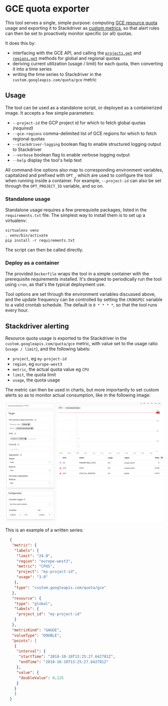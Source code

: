 # GCE quota exporter

This tool serves a single, simple purpose: computing [GCE resource
quota](https://cloud.google.com/compute/quotas) usage and exporting it to
Stackdriver as [custom
metrics](https://cloud.google.com/monitoring/custom-metrics/), so that alert
rules can then be set to proactively monitor specific (or all) quotas.

It does this by:

* interfacing with the GCE API, and calling the
  [`projects.get`](https://cloud.google.com/compute/docs/reference/rest/v1/projects/get)
  and
  [`regions.get`](https://cloud.google.com/compute/docs/reference/rest/v1/regions/get)
  methods for global and regional quotas
* deriving current utilization (usage / limit) for each quota, then converting
  it into a time series
* writing the time series to Stackdriver in the
  `custom.googleapis.com/quota/gce` metric


## Usage

The tool can be used as a standalone script, or deployed as a containerized
image. It accepts a few simple parameters:

* `--project-id` the GCP project id for which to fetch global quotas
  *(required)*
* `--gce-regions` comma-delimited list of GCE regions for which to
  fetch regional quotas
* `--stackdriver-logging` boolean flag to enable structured logging
  output to Stackdriver
* `--verbose` boolean flag to enable verbose logging output
* `--help` display the tool's help text

All command-line options also map to corresponding environment variables,
capitalized and prefixed with `OPT_`, which are used to configure the tool when
running inside a container. For example, `--project-id` can also be set
through the `OPT_PROJECT_ID` variable, and so on.

### Standalone usage

Standalone usage requires a few prerequisite packages, listed in the
`requirements.txt` file. The simplest way to install them is to set up a
virtualenv:

```
virtualenv venv
. venv/bin/activate
pip install -r requirements.txt
```

The script can then be called directly.

### Deploy as a container

The provided `Dockerfile` wraps the tool in a simple container with the
prerequisite requirements installed. It's designed to periodically run the tool using
`cron`, as that's the typical deployment use.

Tool options are set through the environment variables discussed above, and the
update frequency can be controlled by setting the `CRONSPEC` variable to a valid
crontab schedule. The default is `0 * * * *`, so that the tool runs every hour.

## Stackdriver alerting

Resource quota usage is exported to the Stackdriver in the
`custom.googleapis.com/quota/gce` metric, with value set to the usage ratio
(`usage / limit`), and the following labels:

* `project`, eg `my-project-id`
* `region`, eg `europe-west3`
* `metric`, the actual quota value eg `CPU`
* `limit`, the quota limit
* `usage`, the quota usage

The metric can then be used in charts, but more importantly to set custom
alerts so as to monitor actual consumption, like in the following image:

![](./images/quota_alert.png "Quota alert on threshold")

This is an example of a written series:

```json
  {
   "metric": {
    "labels": {
     "limit": "24.0",
     "region": "europe-west3",
     "metric": "CPUS",
     "project": "my-project-id",
     "usage": "3.0"
    },
    "type": "custom.googleapis.com/quota/gce"
   },
   "resource": {
    "type": "global",
    "labels": {
     "project_id": "my-project-id"
    }
   },
   "metricKind": "GAUGE",
   "valueType": "DOUBLE",
   "points": [
    {
     "interval": {
      "startTime": "2018-10-10T13:25:27.642781Z",
      "endTime": "2018-10-10T13:25:27.642781Z"
     },
     "value": {
      "doubleValue": 0.125
     }
    }
    ]
  }
```
